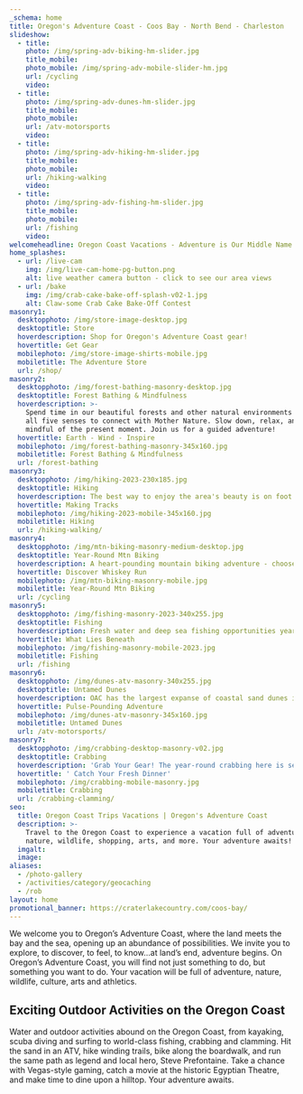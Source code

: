 ```yaml
---
_schema: home
title: Oregon's Adventure Coast - Coos Bay - North Bend - Charleston
slideshow:
  - title:
    photo: /img/spring-adv-biking-hm-slider.jpg
    title_mobile:
    photo_mobile: /img/spring-adv-mobile-slider-hm.jpg
    url: /cycling
    video:
  - title:
    photo: /img/spring-adv-dunes-hm-slider.jpg
    title_mobile:
    photo_mobile:
    url: /atv-motorsports
    video:
  - title:
    photo: /img/spring-adv-hiking-hm-slider.jpg
    title_mobile:
    photo_mobile:
    url: /hiking-walking
    video:
  - title:
    photo: /img/spring-adv-fishing-hm-slider.jpg
    title_mobile:
    photo_mobile:
    url: /fishing
    video:
welcomeheadline: Oregon Coast Vacations - Adventure is Our Middle Name
home_splashes:
  - url: /live-cam
    img: /img/live-cam-home-pg-button.png
    alt: live weather camera button - click to see our area views
  - url: /bake
    img: /img/crab-cake-bake-off-splash-v02-1.jpg
    alt: Claw-some Crab Cake Bake-Off Contest
masonry1:
  desktopphoto: /img/store-image-desktop.jpg
  desktoptitle: Store
  hoverdescription: Shop for Oregon's Adventure Coast gear!
  hovertitle: Get Gear
  mobilephoto: /img/store-image-shirts-mobile.jpg
  mobiletitle: The Adventure Store
  url: /shop/
masonry2:
  desktopphoto: /img/forest-bathing-masonry-desktop.jpg
  desktoptitle: Forest Bathing & Mindfulness
  hoverdescription: >-
    Spend time in our beautiful forests and other natural environments and use
    all five senses to connect with Mother Nature. Slow down, relax, and be
    mindful of the present moment. Join us for a guided adventure!
  hovertitle: Earth - Wind - Inspire
  mobilephoto: /img/forest-bathing-masonry-345x160.jpg
  mobiletitle: Forest Bathing & Mindfulness
  url: /forest-bathing
masonry3:
  desktopphoto: /img/hiking-2023-230x185.jpg
  desktoptitle: Hiking
  hoverdescription: The best way to enjoy the area's beauty is on foot.
  hovertitle: Making Tracks
  mobilephoto: /img/hiking-2023-mobile-345x160.jpg
  mobiletitle: Hiking
  url: /hiking-walking/
masonry4:
  desktopphoto: /img/mtn-biking-masonry-medium-desktop.jpg
  desktoptitle: Year-Round Mtn Biking
  hoverdescription: A heart-pounding mountain biking adventure - choose your challenge!
  hovertitle: Discover Whiskey Run
  mobilephoto: /img/mtn-biking-masonry-mobile.jpg
  mobiletitle: Year-Round Mtn Biking
  url: /cycling
masonry5:
  desktopphoto: /img/fishing-masonry-2023-340x255.jpg
  desktoptitle: Fishing
  hoverdescription: Fresh water and deep sea fishing opportunities year 'round.
  hovertitle: What Lies Beneath
  mobilephoto: /img/fishing-masonry-mobile-2023.jpg
  mobiletitle: Fishing
  url: /fishing
masonry6:
  desktopphoto: /img/dunes-atv-masonry-340x255.jpg
  desktoptitle: Untamed Dunes
  hoverdescription: OAC has the largest expanse of coastal sand dunes in North America.
  hovertitle: Pulse-Pounding Adventure
  mobilephoto: /img/dunes-atv-masonry-345x160.jpg
  mobiletitle: Untamed Dunes
  url: /atv-motorsports/
masonry7:
  desktopphoto: /img/crabbing-desktop-masonry-v02.jpg
  desktoptitle: Crabbing
  hoverdescription: 'Grab Your Gear! The year-round crabbing here is second to none.  '
  hovertitle: ' Catch Your Fresh Dinner'
  mobilephoto: /img/crabbing-mobile-masonry.jpg
  mobiletitle: Crabbing
  url: /crabbing-clamming/
seo:
  title: Oregon Coast Trips Vacations | Oregon's Adventure Coast
  description: >-
    Travel to the Oregon Coast to experience a vacation full of adventure,
    nature, wildlife, shopping, arts, and more. Your adventure awaits!
  imgalt:
  image:
aliases:
  - /photo-gallery
  - /activities/category/geocaching
  - /rob
layout: home
promotional_banner: https://craterlakecountry.com/coos-bay/
---
```

We welcome you to Oregon’s Adventure Coast, where the land meets the bay and the sea, opening up an abundance of possibilities. We invite you to explore, to discover, to feel, to know…at land’s end, adventure begins. On Oregon’s Adventure Coast, you will find not just something to do, but something you want to do. Your vacation will be full of adventure, nature, wildlife, culture, arts and athletics.

## Exciting Outdoor Activities on the Oregon Coast

Water and outdoor activities abound on the Oregon Coast, from kayaking, scuba diving and surfing to world-class fishing, crabbing and clamming. Hit the sand in an ATV, hike winding trails, bike along the boardwalk, and run the same path as legend and local hero, Steve Prefontaine. Take a chance with Vegas-style gaming, catch a movie at the historic Egyptian Theatre, and make time to dine upon a hilltop. Your adventure awaits.